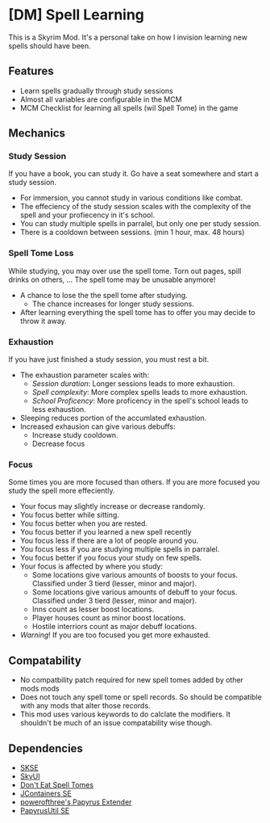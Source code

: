 # [DM] Spell Learning
This is a Skyrim Mod. It's a personal take on how I invision learning new spells should have been.

## Features
- Learn spells gradually through study sessions
- Almost all variables are configurable in the MCM
- MCM Checklist for learning all spells (wil Spell Tome) in the game

## Mechanics
### Study Session
If you have a book, you can study it. Go have a seat somewhere and start a study session.
- For immersion, you cannot study in various conditions like combat.
- The effeciency of the study session scales with the complexity of the spell and your profiecency in it's school.
- You can study multiple spells in parralel, but only one per study session.
- There is a cooldown between sessions. (min 1 hour, max. 48 hours)

### Spell Tome Loss
While studying, you may over use the spell tome. Torn out pages, spill drinks on others, ... The spell tome may be unusable anymore!
- A chance to lose the the spell tome after studying.
  - The chance increases for longer study sessions.
- After learning everything the spell tome has to offer you may decide to throw it away.

### Exhaustion
If you have just finished a study session, you must rest a bit.
- The exhaustion parameter scales with:
  - *Session duration*: Longer sessions leads to more exhaustion.
  - *Spell complexity*: More complex spells leads to more exhaustion.
  - *School Proficency*: More proficency in the spell's school leads to less exhaustion.
- Sleeping reduces portion of the accumlated exhaustion.
- Increased exhausion can give various debuffs:
  - Increase study cooldown.
  - Decrease focus

### Focus
Some times you are more focused than others. If you are more focused you study the spell more effeciently.
- Your focus may slightly increase or decrease randomly.
- You focus better while sitting.
- You focus better when you are rested.
- You focus better if you learned a new spell recently
- You focus less if there are a lot of people around you.
- You focus less if you are studying multiple spells in parralel.
- You focus better if you focus your study on few spells.
- Your focus is affected by where you study:
  - Some locations give various amounts of boosts to your focus. Classified under 3 tierd (lesser, minor and major).
  - Some locations give various amounts of debuff to your focus. Classified under 3 tierd (lesser, minor and major).
  - Inns count as lesser boost locations.
  - Player houses count as minor boost locations.
  - Hostile interriors count as major debuff locations.
- *Warning*! If you are too focused you get more exhausted.

## Compatability
- No compatbility patch required for new spell tomes added by other mods mods
- Does not touch any spell tome or spell records. So should be compatible with any mods that alter those records.
- This mod uses various keywords to do calclate the modifiers. It shouldn't be much of an issue compatability wise though.

## Dependencies
- [SKSE](https://skse.silverlock.org/)
- [SkyUI](https://www.nexusmods.com/skyrimspecialedition/mods/12604)
- [Don't Eat Spell Tomes](https://www.nexusmods.com/skyrimspecialedition/mods/43095)
- [JContainers SE](https://www.nexusmods.com/skyrimspecialedition/mods/16495)
- [powerofthree's Papyrus Extender](https://www.nexusmods.com/skyrimspecialedition/mods/22854)
- [PapyrusUtil SE](https://www.nexusmods.com/skyrimspecialedition/mods/13048)